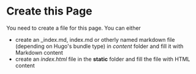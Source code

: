 # Create this Page

You need to create a file for this page. You can either

- create an _index.md, index.md or otherly named markdown file (depending on Hugo's bundle type) in *content* folder and fill it with Markdown content
- create an *index.html* file in the <b>static</b> folder and fill the file with HTML content